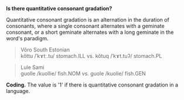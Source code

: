 **Is there quantitative consonant gradation?**

Quantitative consonant gradation is an alternation in the duration of consonants, where a single consonant alternates with a geminate consonant, or a short geminate alternates with a long geminate in the word's paradigm.

>Võro South Estonian<br/>
>kõttu /ˈkɤtː.tu/ stomach.ILL vs. kõtuq /ˈkɤt.tuʔ/  stomach.PL

>Lule Sami<br/>
>guolle /kuollie/ fish.NOM vs. guole /kuolie/ fish.GEN

**Coding.** The value is '1' if there is quantitative consonant gradation in a language.

